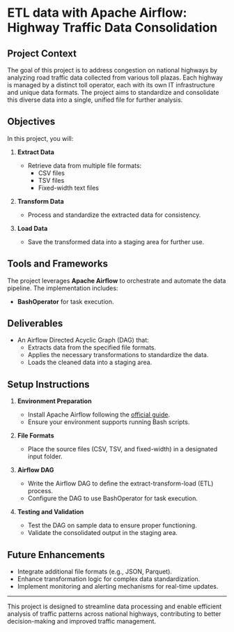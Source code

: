 # ETL data with Apache Airflow: Highway Traffic Data Consolidation

## Project Context
The goal of this project is to address congestion on national highways by analyzing road traffic data collected from various toll plazas. Each highway is managed by a distinct toll operator, each with its own IT infrastructure and unique data formats. The project aims to standardize and consolidate this diverse data into a single, unified file for further analysis.

## Objectives
In this project, you will:

1. **Extract Data**
   - Retrieve data from multiple file formats:
     - CSV files
     - TSV files
     - Fixed-width text files

2. **Transform Data**
   - Process and standardize the extracted data for consistency.

3. **Load Data**
   - Save the transformed data into a staging area for further use.

## Tools and Frameworks
The project leverages **Apache Airflow** to orchestrate and automate the data pipeline. The implementation includes:

- **BashOperator** for task execution.

## Deliverables
- An Airflow Directed Acyclic Graph (DAG) that:
  - Extracts data from the specified file formats.
  - Applies the necessary transformations to standardize the data.
  - Loads the cleaned data into a staging area.

## Setup Instructions
1. **Environment Preparation**
   - Install Apache Airflow following the [official guide](https://airflow.apache.org/docs/apache-airflow/stable/installation/index.html).
   - Ensure your environment supports running Bash scripts.

2. **File Formats**
   - Place the source files (CSV, TSV, and fixed-width) in a designated input folder.

3. **Airflow DAG**
   - Write the Airflow DAG to define the extract-transform-load (ETL) process.
   - Configure the DAG to use BashOperator for task execution.

4. **Testing and Validation**
   - Test the DAG on sample data to ensure proper functioning.
   - Validate the consolidated output in the staging area.

## Future Enhancements
- Integrate additional file formats (e.g., JSON, Parquet).
- Enhance transformation logic for complex data standardization.
- Implement monitoring and alerting mechanisms for real-time updates.

---
This project is designed to streamline data processing and enable efficient analysis of traffic patterns across national highways, contributing to better decision-making and improved traffic management.

